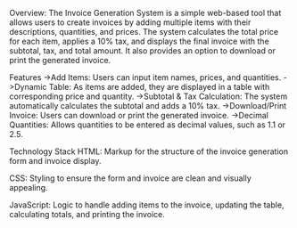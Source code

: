 Overview:
The Invoice Generation System is a simple web-based tool that allows users to create invoices by adding multiple items with their descriptions, quantities, and prices. The system calculates the total price for each item, applies a 10% tax, and displays the final invoice with the subtotal, tax, and total amount. It also provides an option to download or print the generated invoice.

Features
->Add Items: Users can input item names, prices, and quantities.
->Dynamic Table: As items are added, they are displayed in a table with corresponding price and quantity.
->Subtotal & Tax Calculation: The system automatically calculates the subtotal and adds a 10% tax.
->Download/Print Invoice: Users can download or print the generated invoice.
->Decimal Quantities: Allows quantities to be entered as decimal values, such as 1.1 or 2.5.

Technology Stack
HTML: Markup for the structure of the invoice generation form and invoice display.

CSS: Styling to ensure the form and invoice are clean and visually appealing.

JavaScript: Logic to handle adding items to the invoice, updating the table, calculating totals, and printing the invoice.